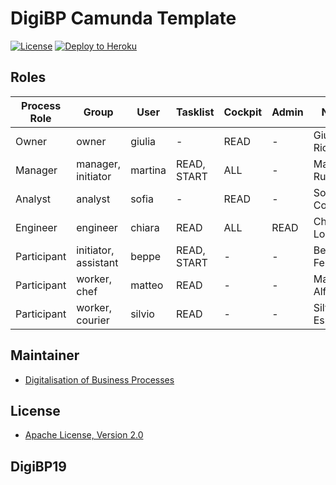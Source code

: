 # DigiBP Camunda Template

[![License](http://img.shields.io/:license-apache-blue.svg)](http://www.apache.org/licenses/LICENSE-2.0.html)
[![Deploy to Heroku](https://img.shields.io/badge/deploy%20to-Heroku-6762a6.svg?longCache=true)](https://heroku.com/deploy)

## Roles

| Process Role 	| Group     	        | User    	| Tasklist   	| Cockpit 	| Admin 	| Name            	|
|--------------	|-----------	        |---------	|------------	|---------	|-------	|-----------------	|
| Owner        	| owner     	        | giulia  	| -          	| READ      | -     	| Giulia Ricci    	|
| Manager      	| manager, initiator    | martina 	| READ, START 	| ALL     	| -     	| Martina Russo   	|
| Analyst      	| analyst   	        | sofia   	| -          	| READ      | -     	| Sofia Conti     	|
| Engineer     	| engineer  	        | chiara  	| READ        	| ALL     	| READ   	| Chiara Lombardi 	|
| Participant  	| initiator, assistant 	| beppe   	| READ, START   | -       	| -     	| Beppe Ferrari   	|
| Participant  	| worker, chef          | matteo  	| READ          | -       	| -     	| Matteo Alfonsi  	|
| Participant  	| worker, courier       | silvio  	| READ          | -       	| -     	| Silvio Esposito 	|

## Maintainer
- [Digitalisation of Business Processes](https://github.com/digibp)

## License
- [Apache License, Version 2.0](https://github.com/DigiBP/digibp-archetype-camunda-boot/blob/master/LICENSE)

## DigiBP19
